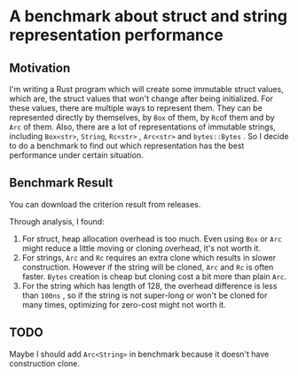 # A benchmark about struct and string representation performance

## Motivation

I'm writing a Rust program which will create some immutable struct values,
which are, the struct values that won't change after being initialized.
For these values, there are multiple ways to represent them. They can be represented
directly by themselves, by `Box` of them, by `Rc`of them and by `Arc` of them.
Also, there are a lot of representations of immutable strings, including `Box<str>`, `String`, `Rc<str>` , `Arc<str>` and `bytes::Bytes` .
So I decide to do a benchmark to find out which representation has the best performance under certain situation.

## Benchmark Result

You can download the criterion result from releases.

Through analysis, I found:

1. For struct, heap allocation overhead is too much. Even using `Box` or `Arc` might reduce a little moving or cloning overhead, it's not worth it.
1. For strings, `Arc` and `Rc` requires an extra clone which results in slower construction. However if the string will be cloned, `Arc` and `Rc` is often faster. `Bytes` creation is cheap but cloning cost a bit more than plain `Arc`.
1. For the string which has length of 128, the overhead difference is less than `100ns` , so if the string is not super-long or won't be cloned for many times, optimizing for zero-cost might not worth it.

## TODO

Maybe I should add `Arc<String>` in benchmark because it doesn't have construction clone.
